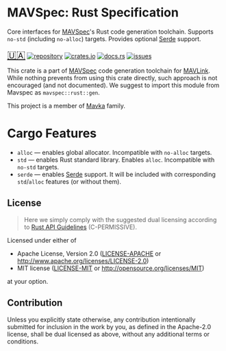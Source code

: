 MAVSpec: Rust Specification
===========================

Core interfaces for [MAVSpec](https://gitlab.com/mavka/libs/mavspec)'s Rust code generation toolchain. Supports
`no-std` (including `no-alloc`) targets. Provides optional [Serde](https://serde.rs) support.

<span style="font-size:24px">[🇺🇦](https://mavka.gitlab.io/home/a_note_on_the_war_in_ukraine/)</span>
[![`repository`](https://img.shields.io/gitlab/pipeline-status/mavka/libs/mavspec.svg?branch=main&label=repository)](https://gitlab.com/mavka/libs/mavspec)
[![`crates.io`](https://img.shields.io/crates/v/mavspec.svg)](https://crates.io/crates/mavspec)
[![`docs.rs`](https://img.shields.io/docsrs/mavspec.svg?label=docs.rs)](https://docs.rs/mavinspect/latest/mavspec/)
[![`issues`](https://img.shields.io/gitlab/issues/open/mavka/libs/mavspec.svg)](https://gitlab.com/mavka/libs/mavspec/-/issues/)

This crate is a part of [MAVSpec](https://gitlab.com/mavka/libs/mavinspect) code generation toolchain for
[MAVLink](https://mavlink.io/en/). While nothing prevents from using this crate directly, such approach
is not encouraged (and not documented). We suggest to import this module from Mavspec as `mavspec::rust::gen`.

This project is a member of [Mavka](https://mavka.gitlab.io/home/) family.

# Cargo Features

* `alloc` — enables global allocator. Incompatible with `no-alloc` targets.  
* `std` — enables Rust standard library. Enables `alloc`. Incompatible with `no-std` targets.  
* `serde` — enables [Serde](https://serde.rs) support. It will be included with corresponding `std`/`alloc`
  features (or without them).

License
-------

> Here we simply comply with the suggested dual licensing according to
> [Rust API Guidelines](https://rust-lang.github.io/api-guidelines/about.html) (C-PERMISSIVE).

Licensed under either of

* Apache License, Version 2.0
  ([LICENSE-APACHE](../LICENSE-APACHE) or http://www.apache.org/licenses/LICENSE-2.0)
* MIT license
  ([LICENSE-MIT](../LICENSE-MIT) or http://opensource.org/licenses/MIT)

at your option.

Contribution
------------

Unless you explicitly state otherwise, any contribution intentionally submitted
for inclusion in the work by you, as defined in the Apache-2.0 license, shall be
dual licensed as above, without any additional terms or conditions.
